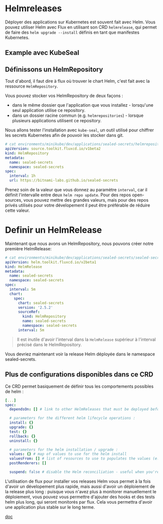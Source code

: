 # Helmreleases

Déployer des applications sur Kubernetes est souvent fait avec Helm. Vous pouvez utiliser Helm avec Flux en utilisant son CRD `helmrelease`, qui permet de faire des `helm upgrade --install` définis en tant que manifestes Kubernetes.

## Example avec KubeSeal

## Définissons un HelmRepository

Tout d'abord, il faut dire à flux où trouver le chart Helm, c'est fait avec la ressource `HelmRepository`.

Vous pouvez stocker vos HelmRepository de deux façons :
- dans le même dossier que l'application que vous installez - lorsqu'une seul application utilise ce repository.
- dans un dossier racine commun (e.g. `helmrepositories`) - lorsque plusieurs applications utilisent ce repository.

Nous allons tester l'installation avec `kube-seal`, un outil utilisé pour chiffrer les secrets Kubernetes afin de pouvoir les stocker dans git.

```yaml
# cat environments/minikube/dev/applications/sealed-secrets/helmrepository.yaml
apiVersion: source.toolkit.fluxcd.io/v1beta2
kind: HelmRepository
metadata:
  name: sealed-secrets
  namespace: sealed-secrets
spec:
  interval: 1h
  url: https://bitnami-labs.github.io/sealed-secrets
```

Prenez soin de la valeur que vous donnez au paramètre `interval`, car il définit l'intervalle entre deux `helm repo update`. Pour des repos open-sources, vous pouvez mettre des grandes valeurs, mais pour des repos privés utilisés pour votre dévelopement il peut être préférable de réduire cette valeur.

# Definir un HelmRelease

Maintenant que nous avons un HelmRepository, nous pouvons créer notre première HelmRelease:

```yaml
# cat environments/minikube/dev/applications/sealed-secrets/sealed-secrets-helmrelease.yaml
apiVersion: helm.toolkit.fluxcd.io/v2beta1
kind: HelmRelease
metadata:
  name: sealed-secrets
  namespace: sealed-secrets
spec:
  interval: 5m
  chart:
    spec:
      chart: sealed-secrets
      version: '2.5.2'
      sourceRef:
        kind: HelmRepository
        name: sealed-secrets
        namespace: sealed-secrets
      interval: 5m
```

> Il est inutile d'avoir l'interval dans la `HelmRelease` supérieur à l'interval précisé dans le HelmRepository.

Vous devriez maintenant voir la release Helm déployée dans le namespace sealed-secrets.

## Plus de configurations disponibles dans ce CRD

Ce CRD permet basiquement de définir tous les comportements possibles de helm :
```yaml
[...]
spec:
  dependsOn: [] # link to other HelmReleases that must be deployed before this one

  # parameters for the different helm lifecycle operations :
  install: {}
  upgrade: {}
  test: {}
  rollback: {}
  uninstall: {}

  # parameters for the helm installation / upgrade :
  values: {} # map of values to use for the helm install
  valuesFrom: [] # list of resources to use to populates the values (e.g. secrets)
  postRenderers: []

  suspend: false # disable the Helm reconciliation - useful when you're testing deployments manually.
```

L'utilisation de flux pour installer vos releases Helm vous permet à la fois d'avoir un dévelopement plus rapide, mais aussi d'avoir un déploiement de la release plus long : puisque vous n'avez plus à monitorer manuellement le déploiement, vous pouvez vous permettre d'ajouter des hooks et des tests helm plus long, qui seront monitorés par flux.
Cela vous permettra d'avoir une application plus stable sur le long terme.

[doc](https://fluxcd.io/docs/components/helm/helmreleases/)
